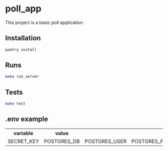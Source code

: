 # poll_app

This project is a basic poll application.

## Installation

````bash
poetry install
````

## Runs

````bash
make run_server
````

## Tests

````bash
make test
````

## .env example

<table>
  <tr>
    <th>variable</th>
    <th>value</th>
  </tr>
  <tr>
    <td>SECRET_KEY</td>
    <td>POSTGRES_DB</td>
    <td>POSTGRES_USER</td>
    <td>POSTGRES_PASSWORD</td>
    <td>POSTGRES_HOST</td>
    <td>POSTGRES_PORT</td>
    <td>POSTGRES_SCHEMA</td>
  </tr>
</table>